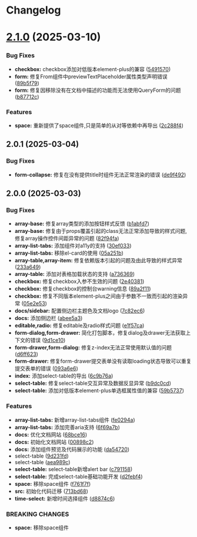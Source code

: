 # Changelog

# [2.1.0](https://github.com/hezhengxu2018/formily-element-plus/compare/v2.0.1...v2.1.0) (2025-03-10)


### Bug Fixes

* **checkbox:** checkbox添加对低版本element-plus的兼容 ([5491570](https://github.com/hezhengxu2018/formily-element-plus/commit/5491570d8c0ca73a4fa19f73b884f03b28b165d4))
* **form:** 修复From组件中previewTextPlaceholder属性类型声明错误 ([89b5f79](https://github.com/hezhengxu2018/formily-element-plus/commit/89b5f791da33768695b77f9ea50b70369a2e6a88))
* **form:** 修复因移除没有在文档中描述的功能而无法使用QueryForm的问题 ([b87712c](https://github.com/hezhengxu2018/formily-element-plus/commit/b87712c13c898f3b9426f759922809d4d18defbe))


### Features

* **space:** 重新提供了space组件,只是简单的从对等依赖中再导出 ([2c288f4](https://github.com/hezhengxu2018/formily-element-plus/commit/2c288f46b823c05330429ee7585b8fce2c37a07b))

## 2.0.1 (2025-03-04)


### Bug Fixes

* **form-collapse:** 修复在没有提供title时组件无法正常渲染的错误 ([de9f492](https://github.com/hezhengxu2018/formily-element-plus/commit/de9f492fdf45c4c7795fa2d3079a18afa1f7735b))

## 2.0.0 (2025-03-03)


### Bug Fixes

* **array-base:** 修复array类型的添加按钮样式反馈 ([b1abfd7](https://github.com/hezhengxu2018/formily-element-plus/commit/b1abfd7a22818f15021b3cb4c7c7cd8eed25c581))
* **array-base:** 修复由于props覆盖引起的class无法正常添加导致的样式问题,修复array操作控件间距异常的问题 ([82f94fa](https://github.com/hezhengxu2018/formily-element-plus/commit/82f94fabaeefbae2a53ad80df55287d8b3fcdd1f))
* **array-list-tabs:** 添加组件对a11y的支持 ([30ef033](https://github.com/hezhengxu2018/formily-element-plus/commit/30ef033ed93bb4b6b70fc17d7f826febfb4a36f1))
* **array-list-tabs:** 移除el-card的使用 ([05a251b](https://github.com/hezhengxu2018/formily-element-plus/commit/05a251b8ad18016c9ba1cb58865c5402689d9366))
* **array-table,array-item:** 修复依赖版本引起的问题及由此导致的样式异常 ([233a649](https://github.com/hezhengxu2018/formily-element-plus/commit/233a649c27bc7094155615a2030203083abd12cc))
* **array-table:** 添加对表格加载状态的支持 ([a736369](https://github.com/hezhengxu2018/formily-element-plus/commit/a7363694618b0a6f6bd9688c8910ad85849f192f))
* **checkbox:** 修复checkbox入参不生效的问题 ([2e40381](https://github.com/hezhengxu2018/formily-element-plus/commit/2e4038110c1c5eafaf6292989050d22b3ecf3568))
* **checkbox:** 修复checkbox的控制台warning信息 ([89a2f11](https://github.com/hezhengxu2018/formily-element-plus/commit/89a2f1160967af6cd1f3b42b91c8169ace1d207e))
* **checkbox:** 修复不同版本element-plus之间由于参数不一致而引起的渲染异常 ([05e2e53](https://github.com/hezhengxu2018/formily-element-plus/commit/05e2e53f9d9c5e20082947a401e62981ab7ff31b))
* **docs/sidebar:** 配置侧边栏主题色及文档logo ([7c82ec6](https://github.com/hezhengxu2018/formily-element-plus/commit/7c82ec6f6299431c68647b7097994bed747c35b9))
* **docs:** 添加侧边栏 ([abee5a3](https://github.com/hezhengxu2018/formily-element-plus/commit/abee5a37e792f05a8273ddcf56afdc510bab4271))
* **editable,radio:** 修复editable及radio样式问题 ([e1f57ca](https://github.com/hezhengxu2018/formily-element-plus/commit/e1f57caa1600021ec18c720b7eea9db652316dd7))
* **form-dialog,form-drawer:** 简化打包脚本，修复dialog及drawer无法获取上下文的错误 ([9d1ce10](https://github.com/hezhengxu2018/formily-element-plus/commit/9d1ce10c74ad7a2171c854b69d601363f421c5f7))
* **form-drawer,form-dialog:** 修复z-index无法正常使用默认值的问题 ([d6ff623](https://github.com/hezhengxu2018/formily-element-plus/commit/d6ff6232e95528422b7187aff87542e6fb4f37b7))
* **form-drawer:** 修复form-drawer提交表单没有读取loading状态导致可以重复提交表单的错误 ([093a6e6](https://github.com/hezhengxu2018/formily-element-plus/commit/093a6e6667da25508e0d39221b08d1f0c3c92f14))
* **index:** 添加select-table的导出 ([6c9b76a](https://github.com/hezhengxu2018/formily-element-plus/commit/6c9b76aead5d880aee92a6c624db3b8fb17c71c7))
* **select-table:** 修复select-table交互异常及数据反显异常 ([b9dc0cd](https://github.com/hezhengxu2018/formily-element-plus/commit/b9dc0cd44fe93ccf9da1ee615574409c88b7f6ea))
* **select-table:** 添加对低版本element-plus单选框属性值的兼容 ([59b5737](https://github.com/hezhengxu2018/formily-element-plus/commit/59b5737b729357983372d8bf14e001ab1f58ae77))


### Features

* **array-list-tabs:** 新增array-list-tabs组件 ([fe0294a](https://github.com/hezhengxu2018/formily-element-plus/commit/fe0294a812eca8547528299217e18cd12895f773))
* **array-list-tabs:** 添加完善aria支持 ([6f69a7b](https://github.com/hezhengxu2018/formily-element-plus/commit/6f69a7ba5380544821022f8cee29f91d1b710c01))
* **docs:** 优化文档网站 ([68bce16](https://github.com/hezhengxu2018/formily-element-plus/commit/68bce166f16ed0754980f2ee6877e5be86c38d1c))
* **docs:** 初始化文档网站 ([00898c2](https://github.com/hezhengxu2018/formily-element-plus/commit/00898c2d4baf55707459d0e024dc2cecec8e1da1))
* **docs:** 添加组件预览及代码展示的功能 ([da54720](https://github.com/hezhengxu2018/formily-element-plus/commit/da5472001348f8662614043ec070827c9a8dccfc))
* select-table ([9d231fd](https://github.com/hezhengxu2018/formily-element-plus/commit/9d231fdd619b9a8d17da5b5d2c7caab44b358efb))
* select-table ([aea989c](https://github.com/hezhengxu2018/formily-element-plus/commit/aea989c33de280335465b5457433e3f2ece0589a))
* **select-table:** select-table新增alert bar ([c791158](https://github.com/hezhengxu2018/formily-element-plus/commit/c7911588b737471760ae6bdc9a7bf48ab75b46a9))
* **select-table:** 完成select-table基础功能开发 ([d2febf4](https://github.com/hezhengxu2018/formily-element-plus/commit/d2febf4f32a9cf8f0d12b2b1abb5b3a66dff2a57))
* **space:** 移除space组件 ([f761f7f](https://github.com/hezhengxu2018/formily-element-plus/commit/f761f7fc26b75654fdde8511fbd8b7562a6e0090))
* **src:** 初始化代码迁移 ([713bd68](https://github.com/hezhengxu2018/formily-element-plus/commit/713bd688355f644db74073f5717a2f72cdd0e729))
* **time-select:** 新增时间选择组件 ([d8874c6](https://github.com/hezhengxu2018/formily-element-plus/commit/d8874c6af47159e23eb7e1e5a390469da0ed7d0e))


### BREAKING CHANGES

* **space:** 移除space组件
